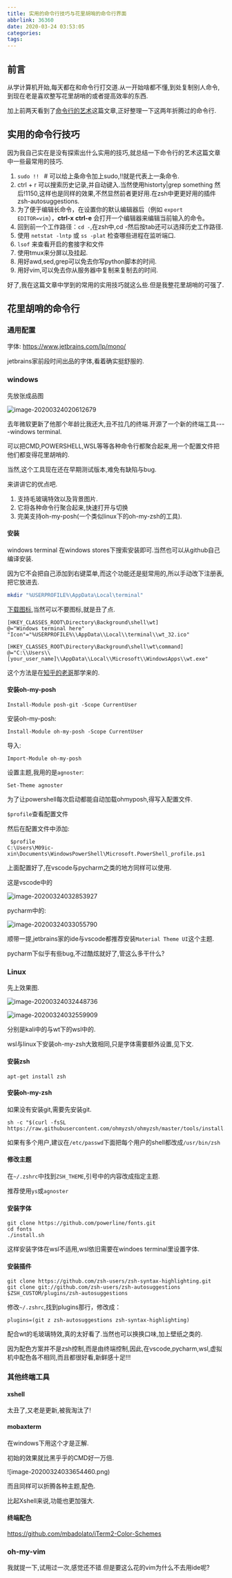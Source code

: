 ```yaml
---
title: 实用的命令行技巧与花里胡哨的命令行界面
abbrlink: 36360
date: 2020-03-24 03:53:05
categories:
tags:
---
```


## 前言

从学计算机开始,每天都在和命令行打交道.从一开始啥都不懂,到处复制别人命令,到现在老是喜欢整写花里胡哨的或者提高效率的东西.

加上前两天看到了[命令行的艺术](https://github.com/jlevy/the-art-of-command-line/blob/master/README-zh.md)这篇文章,正好整理一下这两年折腾过的命令行.

## 实用的命令行技巧

因为我自己实在是没有探索出什么实用的技巧,就总结一下命令行的艺术这篇文章中一些最常用的技巧.

1. `sudo !! ` # 可以给上条命令加上sudo,!!就是代表上一条命令.
2. ctrl + r 可以搜索历史记录,并自动键入.当然使用historty|grep something 然后!1150,这样也是同样的效果,不然显然前者更好用.在zsh中更更好用的插件zsh-autosuggestions.
3. 为了便于编辑长命令，在设置你的默认编辑器后（例如 `export EDITOR=vim`），**ctrl-x** **ctrl-e** 会打开一个编辑器来编辑当前输入的命令。
4. 回到前一个工作路径：`cd -`,在zsh中,cd -然后按tab还可以选择历史工作路径.
5. 使用 `netstat -lntp` 或 `ss -plat` 检查哪些进程在监听端口.
6. `lsof` 来查看开启的套接字和文件
7. 使用tmux来分屏以及挂起.
8. 用好awd,sed,grep可以免去你写python脚本的时间.
9. 用好vim,可以免去你从服务器中复制来复制去的时间.

好了,我在这篇文章中学到的常用的实用技巧就这么些.但是我整花里胡哨的可强了.

## 花里胡哨的命令行

### 通用配置

字体: https://www.jetbrains.com/lp/mono/

jetbrains家前段时间出品的字体,看着确实挺舒服的.

### windows

先放张成品图

![image-20200324020612679](image-20200324020612679.png)

去年微软更新了他那个年龄比我还大,丑不拉几的终端.开源了一个新的终端工具----windows terminal.

可以把CMD,POWERSHELL,WSL等等各种命令行都聚合起来,用一个配置文件把他们都变得花里胡哨的.

当然,这个工具现在还在早期测试版本,难免有缺陷与bug.

来讲讲它的优点吧.

1. 支持毛玻璃特效以及背景图片.
2. 它将各种命令行聚合起来,快速打开与切换
3. 完美支持oh-my-posh(一个类似linux下的oh-my-zsh的工具).

#### 安装

windows terminal 在windows stores下搜索安装即可.当然也可以从github自己编译安装.

因为它不会把自己添加到右键菜单,而这个功能还是挺常用的,所以手动改下注册表,把它放进去.

```bash
mkdir "%USERPROFILE%\AppData\Local\terminal"
```

[下载图标](https://github.com/M09Ic/My_Command_Config/blob/master/wt_32.ico),当然可以不要图标,就是丑了点.

```
[HKEY_CLASSES_ROOT\Directory\Background\shell\wt]
@="Windows terminal here"
"Icon"="%USERPROFILE%\\AppData\\Local\\terminal\\wt_32.ico"

[HKEY_CLASSES_ROOT\Directory\Background\shell\wt\command]
@="C:\\Users\\[your_user_name]\\AppData\\Local\\Microsoft\\WindowsApps\\wt.exe"
```

这个方法是在[知乎的老哥](https://www.zhihu.com/question/325948326)那学来的.



#### 安装oh-my-posh



`Install-Module posh-git -Scope CurrentUser`

安装oh-my-posh:

`Install-Module oh-my-posh -Scope CurrentUser`

导入:

`Import-Module oh-my-posh`

设置主题,我用的是`agnoster`:

`Set-Theme agnoster`

为了让powershell每次启动都能自动加载ohmyposh,得写入配置文件.

`$profile`查看配置文件

然后在配置文件中添加:

```
 $profile
C:\Users\M09ic-xin\Documents\WindowsPowerShell\Microsoft.PowerShell_profile.ps1
```

上面配置好了,在vscode与pycharm之类的地方同样可以使用.

这是vscode中的

![image-20200324032853927](image-20200324032853927.png)

pycharm中的:

![image-20200324033055790](image-20200324033055790.png)

顺带一提,jetbrains家的ide与vscode都推荐安装`Material Theme UI`这个主题.

pycharm下似乎有些bug,不过酷炫就好了,管这么多干什么?

### Linux

先上效果图.

![image-20200324032448736](image-20200324032448736.png)

![image-20200324032559909](image-20200324032559909.png)

分别是kali中的与wt下的wsl中的.

wsl与linux下安装oh-my-zsh大致相同,只是字体需要额外设置,见下文.

#### 安装zsh

`apt-get install zsh`

#### 安装oh-my-zsh

如果没有安装git,需要先安装git.

```
sh -c "$(curl -fsSL https://raw.githubusercontent.com/ohmyzsh/ohmyzsh/master/tools/install.sh)"
```

如果有多个用户,建议在`/etc/passwd`下面把每个用户的shell都改成`/usr/bin/zsh`

#### 修改主题

在`~/.zshrc`中找到`ZSH_THEME`,引号中的内容改成指定主题.

推荐使用`ys`或`agnoster`

#### 安装字体

```
git clone https://github.com/powerline/fonts.git
cd fonts
./install.sh
```

这样安装字体在wsl不适用,wsl依旧需要在windoes terminal里设置字体.

#### 安装插件

```
git clone https://github.com/zsh-users/zsh-syntax-highlighting.git
git clone git://github.com/zsh-users/zsh-autosuggestions $ZSH_CUSTOM/plugins/zsh-autosuggestions
```

修改`~/.zshrc`,找到plugins那行，修改成：

```
plugins=(git z zsh-autosuggestions zsh-syntax-highlighting)
```

配合wt的毛玻璃特效,真的太好看了.当然也可以换换口味,加上壁纸之类的.

因为配色方案并不是zsh控制,而是由终端控制,因此,在vscode,pycharm,wsl,虚拟机中配色各不相同,而且都很好看,新鲜感十足!!!

### 其他终端工具

#### xshell

太丑了,又老是更新,被我淘汰了!

#### mobaxterm

在windows下用这个才是正解.

初始的效果就比黑乎乎的CMD好一万倍.

![image-20200324033654460.png)

而且同样可以折腾各种主题,配色.

比起Xshell来说,功能也更加强大.

#### 终端配色

https://github.com/mbadolato/iTerm2-Color-Schemes

### oh-my-vim

我就提一下,试用过一次,感觉还不错.但是要这么花的vim为什么不去用ide呢?